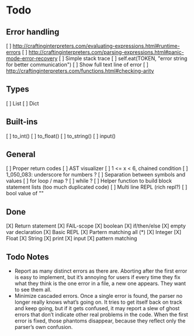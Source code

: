 # Todo

## Error handling

[ ] http://craftinginterpreters.com/evaluating-expressions.html#runtime-errors
[ ] http://craftinginterpreters.com/parsing-expressions.html#panic-mode-error-recovery
[ ] Simple stack trace
[ ] self.eat(TOKEN, "error string for better communication")
[ ] Show full text line of error
[ ] http://craftinginterpreters.com/functions.html#checking-arity

## Types

[ ] List
[ ] Dict

## Built-ins

[ ] to_int()
[ ] to_float()
[ ] to_string()
[ ] input()

## General

[ ] Proper return codes
[ ] AST visualizer
[ ] 1 <= x < 6, chained condition
[ ] 1_050_083: underscore for numbers ?
[ ] Separation between symbols and values
[ ] for loop / map ?
[ ] while ?
[ ] Helper function to build block statement lists (too much duplicated code)
[ ] Multi line REPL (rich repl?)
[ ] bool value of ""

## Done

[X] Return statement
[X] FAIL-scope
[X] boolean
[X] if/then/else
[X] empty var declaration
[X] Basic REPL
[X] Partern matching all (\*)
[X] Integer
[X] Float
[X] String
[X] print
[X] input
[X] pattern matching

## Todo Notes

- Report as many distinct errors as there are. Aborting after the first error is easy to implement, but it’s annoying for users if every time they fix what they think is the one error in a file, a new one appears. They want to see them all.
- Minimize cascaded errors. Once a single error is found, the parser no longer really knows what’s going on. It tries to get itself back on track and keep going, but if it gets confused, it may report a slew of ghost errors that don’t indicate other real problems in the code. When the first error is fixed, those phantoms disappear, because they reflect only the parser’s own confusion.
